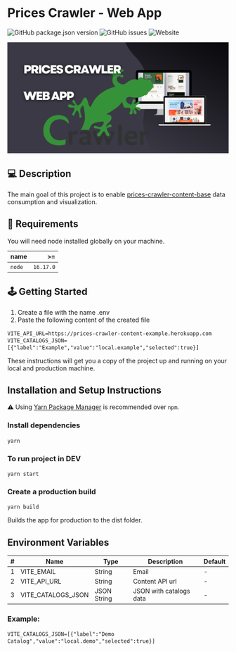 # Prices Crawler - Web App

![GitHub package.json version](https://img.shields.io/github/package-json/v/prices-crawler/web-app)
![GitHub issues](https://img.shields.io/github/issues/prices-crawler/web-app)
![Website](https://img.shields.io/website?url=https%3A%2F%2Fprices-crawler-web-app.vercel.app%2F)

[![Prices Crawler Banner](https://github.com/CarlosJunioor/web-app/blob/main/Prices%20crawler%20web%20app.png?raw=true)](https://prices-crawler-web-app.vercel.app/)

## 💻 Description

The main goal of this project is to enable [prices-crawler-content-base](https://github.com/prices-crawler/content-base) data consumption and visualization.

## 📁 Requirements

You will need node installed globally on your machine.

| name   |        >= |
| :----- | --------: |
| `node` | `16.17.0` |

## 🕹️ Getting Started

1. Create a file with the name .env
2. Paste the following content of the created file

```.env
VITE_API_URL=https://prices-crawler-content-example.herokuapp.com
VITE_CATALOGS_JSON=[{"label":"Example","value":"local.example","selected":true}]
```

These instructions will get you a copy of the project up and running on your local and production machine.

## Installation and Setup Instructions

⚠️ Using [Yarn Package Manager](https://yarnpkg.com) is recommended over `npm`.

### Install dependencies

```shell
yarn
```

### To run project in DEV

```shell
yarn start
```

### Create a production build

```shell
yarn build
```

Builds the app for production to the dist folder.

## Environment Variables

| #   | Name               | Type        | Description             | Default |
| --- | ------------------ | ----------- | ----------------------- | ------- |
| 1   | VITE_EMAIL         | String      | Email                   | -       |
| 2   | VITE_API_URL       | String      | Content API url         | -       |
| 3   | VITE_CATALOGS_JSON | JSON String | JSON with catalogs data | -       |

### Example:

```
VITE_CATALOGS_JSON=[{"label":"Demo Catalog","value":"local.demo","selected":true}]
```

